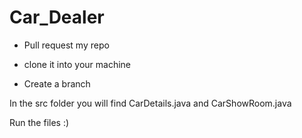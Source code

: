 # Car_Dealer

- Pull request my repo

- clone it into your machine

- Create a branch

In the src folder you will find CarDetails.java and CarShowRoom.java

Run the files :)
